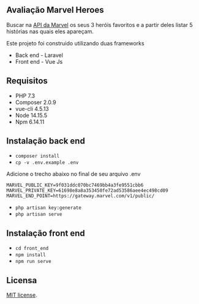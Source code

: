 ## Avaliação Marvel Heroes

Buscar na [API da Marvel](https://developer.marvel.com/docs) os seus 3 heróis favoritos e a partir deles listar 5 histórias nas quais eles apareçam.

Este projeto foi construido utilizando duas frameworks
- Back end - Laravel
- Front end - Vue Js

## Requisitos

* PHP 7.3
* Composer 2.0.9
* vue-cli 4.5.13
* Node 14.15.5
* Npm 6.14.11

## Instalação back end

- `composer install`
- `cp -v .env.example .env`

Adicione o trecho abaixo no final de seu arquivo .env

```
MARVEL_PUBLIC_KEY=9f031ddc070bc7469bb4a3fe9551cbb6
MARVEL_PRIVATE_KEY=61698e8a8a353450fe72ad53586aee4ec498cd09
MARVEL_END_POINT=https://gateway.marvel.com/v1/public/
```

- `php artisan key:generate`
- `php artisan serve`


## Instalação front end

- `cd front_end`
- `npm install`
- `npm run serve`


## Licensa

[MIT license](https://opensource.org/licenses/MIT).
